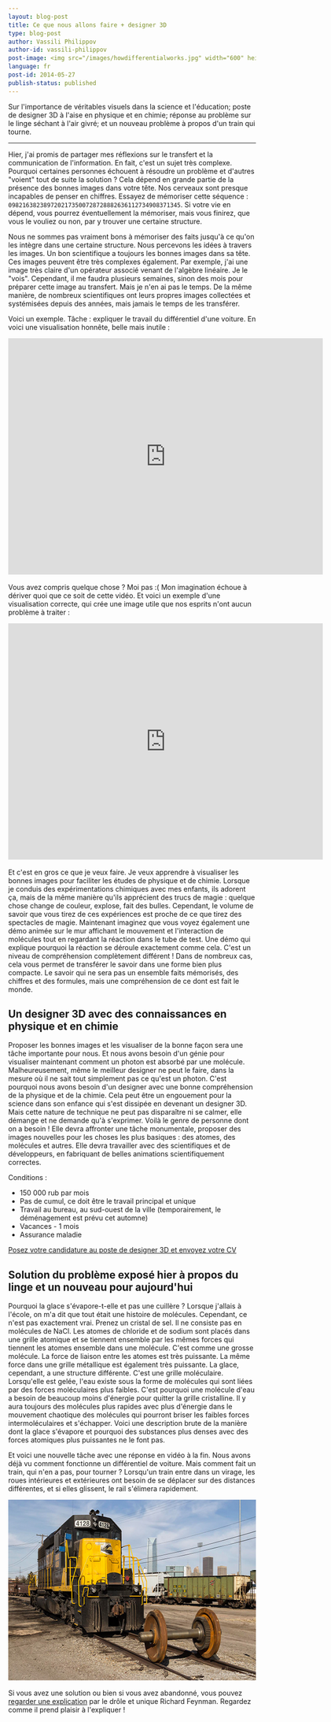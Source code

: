 ```yaml
---
layout: blog-post
title: Ce que nous allons faire + designer 3D
type: blog-post
author: Vassili Philippov
author-id: vassili-philippov
post-image: <img src="/images/howdifferentialworks.jpg" width="600" height="400" alt="How differential works">
language: fr
post-id: 2014-05-27
publish-status: published
---
```

Sur l'importance de véritables visuels dans la science et l'éducation; poste de designer 3D à l'aise en physique et en chimie; 
réponse au problème sur le linge séchant à l'air givré; et un nouveau problème à propos d'un train qui tourne.
<!-- more -->

---

Hier, j'ai promis de partager mes réflexions sur le transfert et la communication de l'information. En fait, c'est un sujet très complexe. 
Pourquoi certaines personnes échouent à résoudre un problème et d'autres "voient" tout de suite la solution ? Cela dépend en grande partie de la présence des 
bonnes images dans votre tête. Nos cerveaux sont presque incapables de penser en chiffres. 
Essayez de mémoriser cette séquence : <code>0982163823897202173500728728882636112734908371345</code>. 
Si votre vie en dépend, vous pourrez éventuellement la mémoriser, mais vous finirez, que vous le vouliez ou non, par y trouver une certaine structure.

Nous ne sommes pas vraiment bons à mémoriser des faits jusqu'à ce qu'on les intègre dans une certaine structure. Nous percevons les idées à travers les images. 
Un bon scientifique a toujours les bonnes images dans sa tête. Ces images peuvent être très complexes également. 
Par exemple, j'ai une image très claire d'un opérateur associé venant de l'algèbre linéaire. Je le "vois". 
Cependant, il me faudra plusieurs semaines, sinon des mois pour préparer cette image au transfert. 
Mais je n'en ai pas le temps. De la même manière, de nombreux scientifiques ont leurs propres images collectées et systémisées depuis des années, mais jamais le temps de les transférer.

Voici un exemple. Tâche : expliquer le travail du différentiel d'une voiture. En voici une visualisation honnête, belle mais inutile :

<iframe width="640" height="480" src="http://www.youtube.com/embed/lN_xGRt_vVY?rel=0" frameborder="0" allowfullscreen></iframe>
<br/>

Vous avez compris quelque chose ? Moi pas :( Mon imagination échoue à dériver quoi que ce soit de cette vidéo. 
Et voici un exemple d'une visualisation correcte, qui crée une image utile que nos esprits n'ont aucun problème à traiter :

<iframe width="640" height="480" src="http://www.youtube.com/embed/yYAw79386WI?rel=0&start=200" frameborder="0" allowfullscreen></iframe>
<br/>

Et c'est en gros ce que je veux faire. Je veux apprendre à visualiser les bonnes images pour faciliter les études de physique et de chimie. 
Lorsque je conduis des expérimentations chimiques avec mes enfants, ils adorent ça, mais de la même manière qu'ils apprécient des trucs de magie : 
quelque chose change de couleur, explose, fait des bulles. Cependant, le volume de savoir que vous tirez de ces expériences 
est proche de ce que tirez des spectacles de magie. Maintenant imaginez que vous voyez également une démo animée sur le mur affichant 
le mouvement et l'interaction de molécules tout en regardant la réaction dans le tube de test. 
Une démo qui explique pourquoi la réaction se déroule exactement comme cela. C'est un niveau de compréhension complètement différent ! 
Dans de nombreux cas, cela vous permet de transférer le savoir dans une forme bien plus compacte. 
Le savoir qui ne sera pas un ensemble faits mémorisés, des chiffres et des formules, mais une compréhension de ce dont est fait le monde.

## Un designer 3D avec des connaissances en physique et en chimie

Proposer les bonnes images et les visualiser de la bonne façon sera une tâche importante pour nous. Et nous avons besoin d'un génie pour 
visualiser maintenant comment un photon est absorbé par une molécule. Malheureusement, même le meilleur designer ne peut le faire, dans la mesure 
où il ne sait tout simplement pas ce qu'est un photon. C'est pourquoi nous avons besoin d'un designer avec une bonne compréhension de la physique et de la chimie. 
Cela peut être un engouement pour la science dans son enfance qui s'est dissipée en devenant un designer 3D. 
Mais cette nature de technique ne peut pas disparaître ni se calmer, elle démange et ne demande qu'à s'exprimer. 
Voilà le genre de personne dont on a besoin ! Elle devra affronter une tâche monumentale, proposer des images nouvelles pour les choses les plus basiques : 
des atomes, des molécules et autres. Elle devra travailler avec des scientifiques et de développeurs, en fabriquant de belles animations scientifiquement correctes.

Conditions :

* 150 000 rub par mois
* Pas de cumul, ce doit être le travail principal et unique
* Travail au bureau, au sud-ouest de la ville (temporairement, le déménagement est prévu cet automne)
* Vacances - 1 mois
* Assurance maladie

<a class="btn btn-primary btn-lg active" href="http://www.it-dominanta.ru/ru/resume_applications/new?vacancy_id=325" role="button">Posez votre candidature au poste de designer 3D et envoyez votre CV</a>

## Solution du problème exposé hier à propos du linge et un nouveau pour aujourd'hui

Pourquoi la glace s'évapore-t-elle et pas une cuillère ? Lorsque j'allais à l'école, on m'a dit que tout était une histoire de molécules. 
Cependant, ce n'est pas exactement vrai. Prenez un cristal de sel. Il ne consiste pas en molécules de NaCl. 
Les atomes de chloride et de sodium sont placés dans une grille atomique et se tiennent ensemble par les mêmes forces qui tiennent les atomes ensemble dans une molécule. 
C'est comme une grosse molécule. La force de liaison entre les atomes est très puissante. La même force dans une grille métallique est également très puissante. 
La glace, cependant, a une structure différente. C'est une grille moléculaire. Lorsqu'elle est gelée, l'eau existe sous la forme de molécules 
qui sont liées par des forces moléculaires plus faibles. C'est pourquoi une molécule d'eau a besoin de beaucoup moins d'énergie pour quitter 
la grille cristalline. Il y aura toujours des molécules plus rapides avec plus d'énergie dans le mouvement chaotique des molécules qui 
pourront briser les faibles forces intermoléculaires et s'échapper. Voici une description brute de la manière dont la glace s'évapore et pourquoi 
des substances plus denses avec des forces atomiques plus puissantes ne le font pas.

Et voici une nouvelle tâche avec une réponse en vidéo à la fin. Nous avons déjà vu comment fonctionne un différentiel de voiture. 
Mais comment fait un train, qui n'en a pas, pour tourner ? Lorsqu'un train entre dans un virage, les roues intérieures et extérieures 
ont besoin de se déplacer sur des distances différentes, et si elles glissent, le rail s'élimera rapidement.

<a href="https://www.flickr.com/photos/katsrcool/12573192603"><img src="/images/trainwheels.jpg" width="600" height="367" alt="Roues d'un train"></a>

Si vous avez une solution ou bien si vous avez abandonné, vous pouvez <a href="http://www.youtube.com/watch?v=y7h4OtFDnYE">regarder une explication</a> par le drôle et unique Richard Feynman. Regardez comme il prend plaisir à l'expliquer !